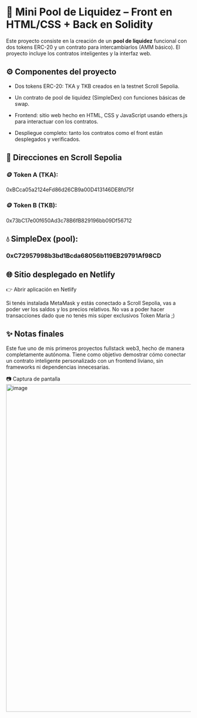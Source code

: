 # 🧪 Mini Pool de Liquidez – Front en HTML/CSS + Back en Solidity
Este proyecto consiste en la creación de un **pool de liquidez** funcional con dos tokens ERC-20 y un contrato para intercambiarlos (AMM básico).
El proyecto incluye los contratos inteligentes y la interfaz web.

## ⚙️ Componentes del proyecto
* Dos tokens ERC-20: TKA y TKB creados en la testnet Scroll Sepolia.

* Un contrato de pool de liquidez (SimpleDex) con funciones básicas de swap.

* Frontend: sitio web hecho en HTML, CSS y JavaScript usando ethers.js para interactuar con los contratos.

* Despliegue completo: tanto los contratos como el front están desplegados y verificados.

## 🔗 Direcciones en Scroll Sepolia
### 🪙 Token A (TKA):
0xBCca05a2124eFd86d26CB9a00D413146DE8fd75f

### 🪙 Token B (TKB):
0x73bC17e00f650Ad3c78B6fB829196bb09Df56712

## 💧 SimpleDex (pool):
### 0xC72957998b3bd1Bcda68056b119EB29791Af98CD

## 🌐 Sitio desplegado en Netlify
👉 Abrir aplicación en Netlify

Si tenés instalada MetaMask y estás conectado a Scroll Sepolia, vas a poder ver los saldos y los precios relativos. No vas a poder hacer transacciones dado que no tenés mis súper exclusivos Token María ;)

## ✨ Notas finales
Este fue uno de mis primeros proyectos fullstack web3, hecho de manera completamente autónoma.
Tiene como objetivo demostrar cómo conectar un contrato inteligente personalizado con un frontend liviano, sin frameworks ni dependencias innecesarias.

📷 Captura de pantalla
<img width="1255" height="890" alt="image" src="https://github.com/user-attachments/assets/eabb9cd0-2305-4235-ab93-78534d6ec04c" />

